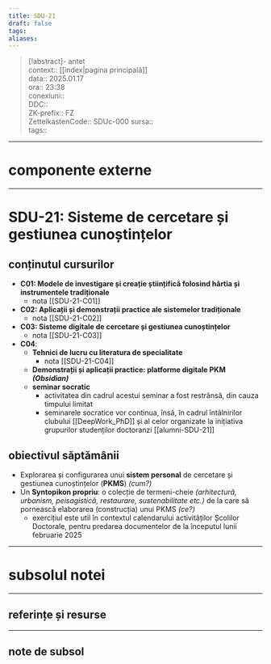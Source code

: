 ```yaml
---
title: SDU-21
draft: false
tags: 
aliases: 
---
```

> [!abstract]- antet  
> context::  [[index|pagina principală]]  
> data:: 2025.01.17  
> ora:: 23:38  
> conexiuni::  
> DDC::  
> ZK-prefix::  FZ  
> ZettelkastenCode::  SDUc-000
> sursa::  
> tags::  


---
# componente externe


---

# SDU-21: Sisteme de cercetare și gestiunea cunoștințelor

## conținutul cursurilor
- **C01: Modele de investigare și creație științifică folosind hârtia și instrumentele tradiționale**
	- nota [[SDU-21-C01]]
- **C02: Aplicații și demonstrații practice ale sistemelor tradiționale**
	- nota [[SDU-21-C02]]
- **C03: Sisteme digitale de cercetare și gestiunea cunoștințelor**
	- nota [[SDU-21-C03]]
- **C04**:
	- **Tehnici de lucru cu literatura de specialitate**
		- nota [[SDU-21-C04]]
	- **Demonstrații și aplicații practice: platforme digitale PKM *(Obsidian)***
	- **seminar socratic**
		- activitatea din cadrul acestui seminar a fost restrânsă, din cauza timpului limitat
		- seminarele socratice vor continua, însă, în cadrul întâlnirilor clubului [[DeepWork_PhD]] și al celor organizate la inițiativa grupurilor studenților doctoranzi [[alumni-SDU-21]]
## obiectivul săptămânii
- Explorarea și configurarea unui **sistem personal** de cercetare și gestiunea cunoștințelor (**PKMS**) *(cum?)*
- Un **Syntopikon propriu**: o colecție de termeni-cheie *(arhitectură, urbanism, peisagistică, restaurare, sustenabilitate etc.)* de la care să pornească elaborarea (construcția) unui PKMS *(ce?)*
	- exercițiul este util în contextul calendarului activităților Școlilor Doctorale, pentru predarea documentelor de la începutul lunii februarie 2025


---
# subsolul notei
---
## referințe și resurse


---
## note de subsol  